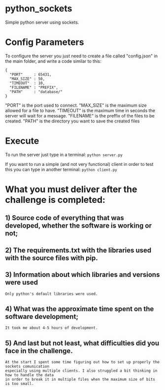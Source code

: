 # python_sockets
Simple python server using sockets.

# Config Parameters
  To configure the server you just need to create a file called "config.json" in the main folder, 
  and write a code similar to this:
  
  ```
  {
    "PORT"     : 65431,
    "MAX_SIZE" : 50,
    "TIMEOUT"  : 10,
    "FILENAME" : "PREFIX",
    "PATH"     : "database/"
  }
  ```
  
  "PORT" is the port used to connect. 
  "MAX_SIZE" is the maximum size allowed for a file to have.
  "TIMEOUT" is the maximum time in seconds the server will wait for a message.
  "FILENAME" is the preffix of the files to be created.
  "PATH" is the directory you want to save the created files

# Execute
  To run the server just type in a terminal:
  `
  python server.py
  `
  
  If you want to run a simple (and not very functional) client in order to test this you can type in another terminal:
  `
  python client.py
  `
  

# What you must deliver after the challenge is completed:

## 1) Source code of everything that was developed, whether the software is working or not;

## 2) The requirements.txt with the libraries used with the source files with pip.

## 3) Information about which libraries and versions were used
    Only python's default libraries were used.

## 4) What was the approximate time spent on the software development;
    It took me about 4-5 hours of development.
      
## 5) And last but not least, what difficulties did you face in the challenge.
    At the start I spent some time figuring out how to set up properly the sockets comunication
    especially using multiple clients. I also struggled a bit thinking in how to handle the data
    in order to break it in multiple files when the maximum size of bits is too small.
